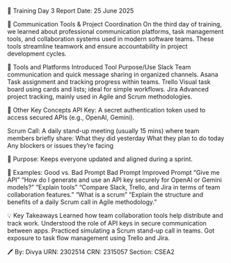 📅 Training Day 3 Report
    Date: 25 June 2025

📘 Communication Tools & Project Coordination
    On the third day of training, we learned about professional communication platforms, task management tools, and collaboration systems used in modern software teams. These tools streamline teamwork and ensure accountability in project development cycles.

🧰 Tools and Platforms Introduced
Tool	Purpose/Use
Slack	Team communication and quick message sharing in organized channels.
Asana	Task assignment and tracking progress within teams.
Trello	Visual task board using cards and lists; ideal for simple workflows.
Jira	Advanced project tracking, mainly used in Agile and Scrum methodologies.

🔑 Other Key Concepts
API Key:
A secret authentication token used to access secured APIs (e.g., OpenAI, Gemini).

Scrum Call:
A daily stand-up meeting (usually 15 mins) where team members briefly share:
What they did yesterday
What they plan to do today
Any blockers or issues they’re facing

🎤 Purpose: Keeps everyone updated and aligned during a sprint.

🧾 Examples: Good vs. Bad Prompt
 Bad Prompt	Improved Prompt
 “Give me API”	“How do I generate and use an API key securely for OpenAI or Gemini models?”
 “Explain tools”	“Compare Slack, Trello, and Jira in terms of team collaboration features.”
 “What is a scrum”	“Explain the structure and benefits of a daily Scrum call in Agile methodology.”

💡 Key Takeaways
Learned how team collaboration tools help distribute and track work.
Understood the role of API keys in secure communication between apps.
Practiced simulating a Scrum stand-up call in teams.
Got exposure to task flow management using Trello and Jira.

🖊️ By: Divya
URN: 2302514
CRN: 2315057
Section: CSEA2
